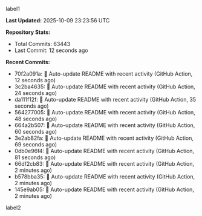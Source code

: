 
label1 
<!-- ACTIVITY_START -->
**Last Updated:** 2025-10-09 23:23:56 UTC

**Repository Stats:**
- Total Commits: 63443
- Last Commit: 12 seconds ago

**Recent Commits:**
- 70f2a091a: 🤖 Auto-update README with recent activity (GitHub Action, 12 seconds ago)
- 3c2ba4635: 🤖 Auto-update README with recent activity (GitHub Action, 24 seconds ago)
- da111f12f: 🤖 Auto-update README with recent activity (GitHub Action, 35 seconds ago)
- 564277005: 🤖 Auto-update README with recent activity (GitHub Action, 48 seconds ago)
- 664a2b507: 🤖 Auto-update README with recent activity (GitHub Action, 60 seconds ago)
- 3e2ab82fa: 🤖 Auto-update README with recent activity (GitHub Action, 69 seconds ago)
- 0db0e96f4: 🤖 Auto-update README with recent activity (GitHub Action, 81 seconds ago)
- 66df2cb83: 🤖 Auto-update README with recent activity (GitHub Action, 2 minutes ago)
- b578bba35: 🤖 Auto-update README with recent activity (GitHub Action, 2 minutes ago)
- 145e9ab05: 🤖 Auto-update README with recent activity (GitHub Action, 2 minutes ago)
<!-- ACTIVITY_END -->

label2
